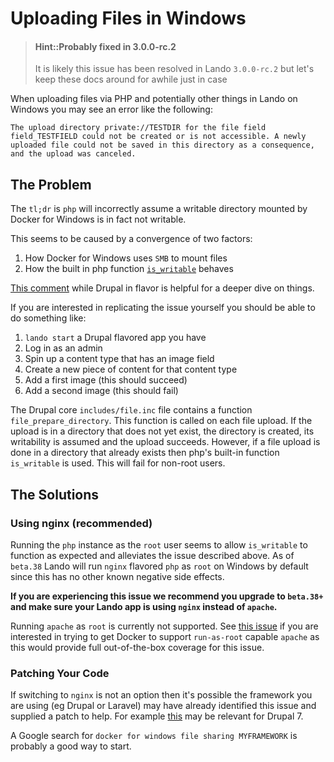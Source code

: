 Uploading Files in Windows
==========================

> #### Hint::Probably fixed in 3.0.0-rc.2
>
> It is likely this issue has been resolved in Lando `3.0.0-rc.2` but let's keep these docs around for awhile just in case

When uploading files via PHP and potentially other things in Lando on Windows you may see an error like the following:

```
The upload directory private://TESTDIR for the file field field_TESTFIELD could not be created or is not accessible. A newly uploaded file could not be saved in this directory as a consequence, and the upload was canceled.
```

The Problem
-----------

The `tl;dr` is `php` will incorrectly assume a writable directory mounted by Docker for Windows is in fact not writable.

This seems to be caused by a convergence of two factors:

1. How Docker for Windows uses `SMB` to mount files
2. How the built in php function [`is_writable`](http://php.net/manual/en/function.is-writable.php) behaves

[This comment](https://github.com/wodby/docker4drupal/issues/29#issuecomment-316055081) while Drupal in flavor is helpful for a deeper dive on things.

If you are interested in replicating the issue yourself you should be able to do something like:

1. `lando start` a Drupal flavored app you have
2. Log in as an admin
3. Spin up a content type that has an image field
4. Create a new piece of content for that content type
5. Add a first image (this should succeed)
6. Add a second image (this should fail)

The Drupal core `includes/file.inc` file contains a function `file_prepare_directory`. This function is called on each file upload. If the upload is in a directory that does not yet exist, the directory is created, its writability is assumed and the upload succeeds. However, if a file upload is done in a directory that already exists then php's built-in function `is_writable` is used. This will fail for non-root users.

The Solutions
-------------

### Using nginx (recommended)

Running the `php` instance as the `root` user seems to allow `is_writable` to function as expected and alleviates the issue described above. As of `beta.38` Lando will run `nginx` flavored `php` as `root` on Windows by default since this has no other known negative side effects.

**If you are experiencing this issue we recommend you upgrade to `beta.38+` and make sure your Lando app is using `nginx` instead of `apache`.**

Running `apache` as `root` is currently not supported. See [this issue](https://github.com/docker-library/httpd/issues/48) if you are interested in trying to get Docker to support `run-as-root` capable `apache` as this would provide full out-of-the-box coverage for this issue.

### Patching Your Code

If switching to `nginx` is not an option then it's possible the framework you are using (eg Drupal or Laravel) may have already identified this issue and supplied a patch to help. For example [this](https://www.drupal.org/node/944582) may be relevant for Drupal 7.

A Google search for `docker for windows file sharing MYFRAMEWORK` is probably a good way to start.
